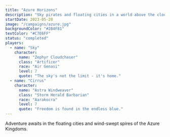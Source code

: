 ```yaml
---
title: "Azure Horizons"
description: "Sky pirates and floating cities in a world above the clouds"
startDate: 2023-05-20
image: "/campaigns/azure.jpg"
backgroundColor: "#2B4F81"
textColor: "#C7E6FF"
status: "completed"
players:
  - name: "Sky"
    character:
      name: "Zephyr Cloudchaser"
      class: "Artificer"
      race: "Air Genasi"
      level: 7
      quote: "The sky's not the limit - it's home."
  - name: "Cirrus"
    character:
      name: "Astra Windweaver"
      class: "Storm Herald Barbarian"
      race: "Aarakocra"
      level: 7
      quote: "Freedom is found in the endless blue."
---
```


Adventure awaits in the floating cities and wind-swept spires of the Azure Kingdoms.